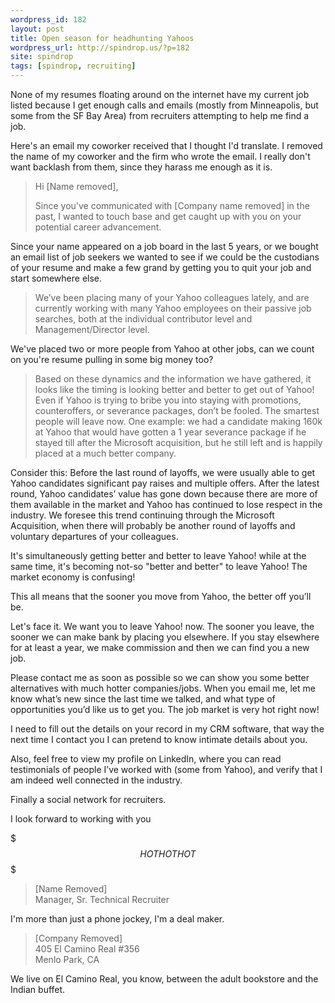 ```yaml
---
wordpress_id: 182
layout: post
title: Open season for headhunting Yahoos
wordpress_url: http://spindrop.us/?p=182
site: spindrop
tags: [spindrop, recruiting]
---
```

None of my resumes floating around on the internet have my current job listed because I get enough calls and emails (mostly from Minneapolis, but some from the SF Bay Area) from recruiters attempting to help me find a job.

Here's an email my coworker received that I thought I'd translate.  I removed the name of my coworker and the firm who wrote the email.  I really don't want backlash from them, since they harass me enough as it is.

> Hi [Name removed],
>
> Since you've communicated with [Company name removed] in the past, I wanted to touch base and get caught up with you on your potential career advancement.

Since your name appeared on a job board in the last 5 years, or we bought an email list of job seekers we wanted to see if we could be the custodians of your resume and make a few grand by getting you to quit your job and start somewhere else.

> We’ve been placing many of your Yahoo colleagues lately, and are currently working with many Yahoo employees on their passive job searches, both at the individual contributor level and Management/Director level. 

We've placed two or more people from Yahoo at other jobs, can we count on you're resume pulling in some big money too?

> Based on these dynamics and the information we have gathered, it looks like the timing is looking better and better to get out of Yahoo!  Even if Yahoo is trying to bribe you into staying with promotions, counteroffers, or severance packages, don’t be fooled.  The smartest people will leave now.  One example:  we had a candidate making 160k at Yahoo that would have gotten a 1 year  severance package if he stayed till after the Microsoft acquisition, but he still left and is happily placed at a much better company.
> 
Consider this:   Before the last round of layoffs, we were usually able to get Yahoo candidates significant pay raises and multiple offers.  After the latest round, Yahoo candidates’ value has gone down because there are more of them available in the market and Yahoo has continued to lose respect in the industry.  We foresee this trend continuing through the Microsoft Acquisition, when there will probably be another round of layoffs and voluntary departures of your colleagues.

It's simultaneously getting better and better to leave Yahoo! while at the same time, it's becoming not-so "better and better" to leave Yahoo!  The market economy is confusing!

> 
This all means that the sooner you move from Yahoo, the better off you’ll be.

Let's face it.  We want you to leave Yahoo! now.  The sooner you leave, the sooner we can make bank by placing you elsewhere.  If you stay elsewhere for at least a year, we make commission and then we can find you a new job.

> 
Please contact me as soon as possible so we can show you some better alternatives with much hotter companies/jobs.   When you email me, let me know what’s new since the last time we talked, and what type of opportunities you’d like us to get you.  The job market is very hot right now!

I need to fill out the details on your record in my CRM software, that way the next time I contact you I can pretend to know intimate details about you.

>
Also, feel free to view my profile on LinkedIn, where you can read testimonials of people I’ve worked with (some from Yahoo), and verify that I am indeed well connected in the industry. 

Finally a social network for recruiters.  

>
I look forward to working with you

$$$ HOT HOT HOT $$$

> [Name Removed]<br/>
> Manager, Sr. Technical Recruiter<br/>

I'm more than just a phone jockey, I'm a deal maker.

> [Company Removed]<br/>
> 405 El Camino Real #356<br/>
> Menlo Park, CA

We live on El Camino Real, you know, between the adult bookstore and the Indian buffet.


 

